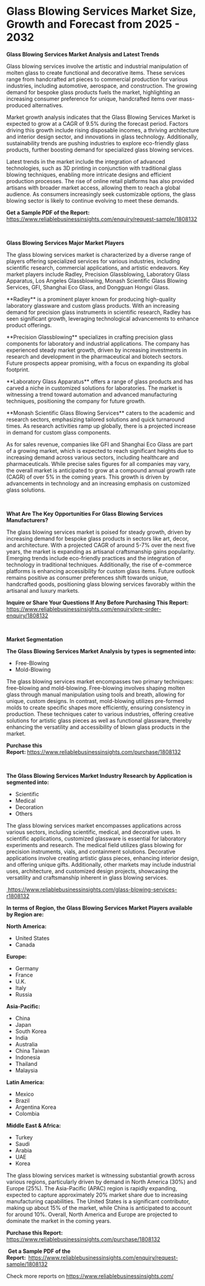 <p><h1>Glass Blowing Services Market Size, Growth and Forecast from 2025 - 2032</h1></p><p><strong>Glass Blowing Services Market Analysis and Latest Trends</strong></p>
<p><p>Glass blowing services involve the artistic and industrial manipulation of molten glass to create functional and decorative items. These services range from handcrafted art pieces to commercial production for various industries, including automotive, aerospace, and construction. The growing demand for bespoke glass products fuels the market, highlighting an increasing consumer preference for unique, handcrafted items over mass-produced alternatives.</p><p>Market growth analysis indicates that the Glass Blowing Services Market is expected to grow at a CAGR of 9.5% during the forecast period. Factors driving this growth include rising disposable incomes, a thriving architecture and interior design sector, and innovations in glass technology. Additionally, sustainability trends are pushing industries to explore eco-friendly glass products, further boosting demand for specialized glass blowing services.</p><p>Latest trends in the market include the integration of advanced technologies, such as 3D printing in conjunction with traditional glass blowing techniques, enabling more intricate designs and efficient production processes. The rise of online retail platforms has also provided artisans with broader market access, allowing them to reach a global audience. As consumers increasingly seek customizable options, the glass blowing sector is likely to continue evolving to meet these demands.</p></p>
<p><strong>Get a Sample PDF of the Report:&nbsp;</strong> <a href="https://www.reliablebusinessinsights.com/enquiry/request-sample/1808132?utm_campaign=2208&utm_medium=2&utm_source=Github&utm_content=ia&utm_term=10032025&utm_id=glass-blowing-services">https://www.reliablebusinessinsights.com/enquiry/request-sample/1808132</a></p>
<p>&nbsp;</p>
<p><strong>Glass Blowing Services Major Market Players</strong></p>
<p><p>The glass blowing services market is characterized by a diverse range of players offering specialized services for various industries, including scientific research, commercial applications, and artistic endeavors. Key market players include Radley, Precision Glassblowing, Laboratory Glass Apparatus, Los Angeles Glassblowing, Monash Scientific Glass Blowing Services, GFI, Shanghai Eco Glass, and Dongguan Hongxi Glass.</p><p>**Radley** is a prominent player known for producing high-quality laboratory glassware and custom glass products. With an increasing demand for precision glass instruments in scientific research, Radley has seen significant growth, leveraging technological advancements to enhance product offerings. </p><p>**Precision Glassblowing** specializes in crafting precision glass components for laboratory and industrial applications. The company has experienced steady market growth, driven by increasing investments in research and development in the pharmaceutical and biotech sectors. Future prospects appear promising, with a focus on expanding its global footprint.</p><p>**Laboratory Glass Apparatus** offers a range of glass products and has carved a niche in customized solutions for laboratories. The market is witnessing a trend toward automation and advanced manufacturing techniques, positioning the company for future growth.</p><p>**Monash Scientific Glass Blowing Services** caters to the academic and research sectors, emphasizing tailored solutions and quick turnaround times. As research activities ramp up globally, there is a projected increase in demand for custom glass components.</p><p>As for sales revenue, companies like GFI and Shanghai Eco Glass are part of a growing market, which is expected to reach significant heights due to increasing demand across various sectors, including healthcare and pharmaceuticals. While precise sales figures for all companies may vary, the overall market is anticipated to grow at a compound annual growth rate (CAGR) of over 5% in the coming years. This growth is driven by advancements in technology and an increasing emphasis on customized glass solutions.</p></p>
<p>&nbsp;</p>
<p><strong>What Are The Key Opportunities For Glass Blowing Services Manufacturers?</strong></p>
<p><p>The glass blowing services market is poised for steady growth, driven by increasing demand for bespoke glass products in sectors like art, decor, and architecture. With a projected CAGR of around 5-7% over the next five years, the market is expanding as artisanal craftsmanship gains popularity. Emerging trends include eco-friendly practices and the integration of technology in traditional techniques. Additionally, the rise of e-commerce platforms is enhancing accessibility for custom glass items. Future outlook remains positive as consumer preferences shift towards unique, handcrafted goods, positioning glass blowing services favorably within the artisanal and luxury markets.</p></p>
<p><strong>Inquire or Share Your Questions If Any Before Purchasing This Report:</strong> <a href="https://www.reliablebusinessinsights.com/enquiry/pre-order-enquiry/1808132?utm_campaign=2208&utm_medium=2&utm_source=Github&utm_content=ia&utm_term=10032025&utm_id=glass-blowing-services">https://www.reliablebusinessinsights.com/enquiry/pre-order-enquiry/1808132</a></p>
<p>&nbsp;</p>
<p><strong>Market Segmentation</strong></p>
<p><strong>The Glass Blowing Services Market Analysis by types is segmented into:</strong></p>
<p><ul><li>Free-Blowing</li><li>Mold-Blowing</li></ul></p>
<p><p>The glass blowing services market encompasses two primary techniques: free-blowing and mold-blowing. Free-blowing involves shaping molten glass through manual manipulation using tools and breath, allowing for unique, custom designs. In contrast, mold-blowing utilizes pre-formed molds to create specific shapes more efficiently, ensuring consistency in production. These techniques cater to various industries, offering creative solutions for artistic glass pieces as well as functional glassware, thereby enhancing the versatility and accessibility of blown glass products in the market.</p></p>
<p><strong>Purchase this Report:&nbsp;</strong><a href="https://www.reliablebusinessinsights.com/purchase/1808132?utm_campaign=2208&utm_medium=2&utm_source=Github&utm_content=ia&utm_term=10032025&utm_id=glass-blowing-services">https://www.reliablebusinessinsights.com/purchase/1808132</a></p>
<p>&nbsp;</p>
<p><strong>The Glass Blowing Services Market Industry Research by Application is segmented into:</strong></p>
<p><ul><li>Scientific</li><li>Medical</li><li>Decoration</li><li>Others</li></ul></p>
<p><p>The glass blowing services market encompasses applications across various sectors, including scientific, medical, and decorative uses. In scientific applications, customized glassware is essential for laboratory experiments and research. The medical field utilizes glass blowing for precision instruments, vials, and containment solutions. Decorative applications involve creating artistic glass pieces, enhancing interior design, and offering unique gifts. Additionally, other markets may include industrial uses, architecture, and customized design projects, showcasing the versatility and craftsmanship inherent in glass blowing services.</p></p>
<p><a href="https://www.reliablebusinessinsights.com/glass-blowing-services-r1808132?utm_campaign=2208&utm_medium=2&utm_source=Github&utm_content=ia&utm_term=10032025&utm_id=glass-blowing-services">&nbsp;https://www.reliablebusinessinsights.com/glass-blowing-services-r1808132</a></p>
<p><strong>In terms of Region, the Glass Blowing Services Market Players available by Region are:</strong></p>
<p>
    <p> <strong> North America: </strong>
        <ul>
            <li>United States</li>
            <li>Canada</li>
        </ul>
        </p> 
    <p> <strong> Europe: </strong>
        <ul>
            <li>Germany</li>
            <li>France</li>
            <li>U.K.</li>
            <li>Italy</li>
            <li>Russia</li>
        </ul>
        </p> 
    <p> <strong> Asia-Pacific: </strong>
        <ul>
            <li>China</li>
            <li>Japan</li>
            <li>South Korea</li>
            <li>India</li>
            <li>Australia</li>
            <li>China Taiwan</li>
            <li>Indonesia</li>
            <li>Thailand</li>
            <li>Malaysia</li>
        </ul>
        </p> 
    <p> <strong> Latin America: </strong>
        <ul>
            <li>Mexico</li>
            <li>Brazil</li>
            <li>Argentina Korea</li>
            <li>Colombia</li>
        </ul>
        </p> 
    <p> <strong> Middle East & Africa: </strong>
        <ul>
            <li>Turkey</li>
            <li>Saudi</li>
            <li>Arabia</li>
            <li>UAE</li>
            <li>Korea</li>
        </ul>
    </p>
    </p>
<p><p>The glass blowing services market is witnessing substantial growth across various regions, particularly driven by demand in North America (30%) and Europe (25%). The Asia-Pacific (APAC) region is rapidly expanding, expected to capture approximately 20% market share due to increasing manufacturing capabilities. The United States is a significant contributor, making up about 15% of the market, while China is anticipated to account for around 10%. Overall, North America and Europe are projected to dominate the market in the coming years.</p></p>
<p><strong>Purchase this Report: </strong><a href="https://www.reliablebusinessinsights.com/purchase/1808132?utm_campaign=2208&utm_medium=2&utm_source=Github&utm_content=ia&utm_term=10032025&utm_id=glass-blowing-services">https://www.reliablebusinessinsights.com/purchase/1808132</a></p>
<p>&nbsp;<strong>Get a Sample PDF of the Report:&nbsp;&nbsp;</strong><a href="https://www.reliablebusinessinsights.com/enquiry/request-sample/1808132?utm_campaign=2208&utm_medium=2&utm_source=Github&utm_content=ia&utm_term=10032025&utm_id=glass-blowing-services">https://www.reliablebusinessinsights.com/enquiry/request-sample/1808132</a></p>
<p><strong></strong></p>
<p>Check more reports on <a href="https://www.reliablebusinessinsights.com/?utm_campaign=2208&utm_medium=2&utm_source=Github&utm_content=ia&utm_term=10032025&utm_id=glass-blowing-services">https://www.reliablebusinessinsights.com/</a></p>